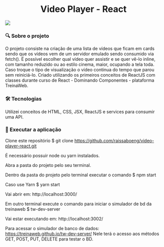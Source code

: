 <h1 align="center">Video Player - React</h1> 

<img src="src/assets/Video-player.gif">


### :mag: Sobre o projeto 
O projeto consiste na criação de uma lista de vídeos que ficam em cards sendo que os vídeos vem de um servidor emulado sendo consumido via fetch(). É possível escolher qual vídeo quer assistir e se quer vê-lo inline, com tamanho reduzido ou ao estilo cinema, maior, ocupando a tela toda. Caso troque o tipo de visualização o vídeo continua do tempo que parou sem reiniciá-lo. Criado utilizando os primeiros conceitos de ReactJS com classes durante curso de React - Dominando Componentes - plataforma TreinaWeb.

### 🛠 Tecnologias

Utilizei conceitos de HTML, CSS, JSX, ReactJS e services para consumir uma API.

### :key: Executar a aplicação

Clone este repositório
$ git clone https://github.com/raissaboeng/video-player-react.git

É necessário possuir node ou yarn instalados.

Abra a pasta do projeto pelo seu terminal.

Dentro da pasta do projeto pelo terminal executar o comando
$ npm start

Caso use Yarn
$ yarn start

Vai abrir em: http://localhost:3000/

Em outro terminal execute o comando para iniciar o simulador de bd da treinaweb
$ tw-dev-server

Vai estar executando em: http://localhost:3002/

Para acessar o simulador de banco de dados: https://treinaweb.github.io/tw-dev-server/
Nele terá o acesso aos métodos GET, POST, PUT, DELETE para testar o BD.